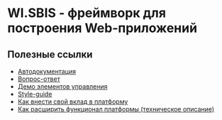 WI.SBIS - фреймворк для построения Web-приложений
=============

Полезные ссылки
-------
  - [Автодокументация](http://ws.web-dev.tensor.ru/docs)
  - [Вопрос-ответ](http://wi.sbis.ru/?q=questions)
  - [Демо элементов управления](http://wi.sbis.ru/demo)
  - [Style-guide](/root/sbis3-ws/blob/development/STYLEGUIDE.md)
  - [Как внести свой вклад в платформу](/root/sbis3-ws/blob/development/CONTRIBUTING.md)
  - [Как расширить функционал платформы (техническое описание)](/root/sbis3-ws/blob/development/EXTENDING.md)
